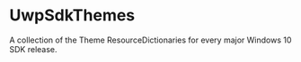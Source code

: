 # UwpSdkThemes
A collection of the Theme ResourceDictionaries for every major Windows 10 SDK release.
